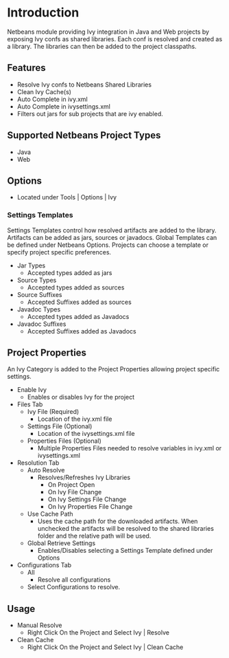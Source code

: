 # Introduction #

Netbeans module providing Ivy integration in Java and Web projects by exposing Ivy confs as shared libraries. Each conf is resolved and created as a library. The libraries can then be added to the project classpaths.

## Features ##
  * Resolve Ivy confs to Netbeans Shared Libraries
  * Clean Ivy Cache(s)
  * Auto Complete in ivy.xml
  * Auto Complete in ivysettings.xml
  * Filters out jars for sub projects that are ivy enabled.

## Supported Netbeans Project Types ##
  * Java
  * Web

## Options ##
  * Located under Tools | Options | Ivy

### Settings Templates ###
Settings Templates control how resolved artifacts are added to the library. Artifacts can be added as jars, sources or javadocs. Global Templates can be defined under Netbeans Options. Projects can choose a template or specify project specific preferences.
  * Jar Types
    * Accepted types added as jars
  * Source Types
    * Accepted types added as sources
  * Source Suffixes
    * Accepted Suffixes added as sources
  * Javadoc Types
    * Accepted types added as Javadocs
  * Javadoc Suffixes
    * Accepted Suffixes added as Javadocs

## Project Properties ##
An Ivy Category is added to the Project Properties allowing project specific settings.
  * Enable Ivy
    * Enables or disables Ivy for the project
  * Files Tab
    * Ivy File (Required)
      * Location of the ivy.xml file
    * Settings File (Optional)
      * Location of the ivysettings.xml file
    * Properties Files (Optional)
      * Multiple Properties Files needed to resolve variables in ivy.xml or ivysettings.xml
  * Resolution Tab
    * Auto Resolve
      * Resolves/Refreshes Ivy Libraries
        * On Project Open
        * On Ivy File Change
        * On Ivy Settings File Change
        * On Ivy Properties File Change
    * Use Cache Path
      * Uses the cache path for the downloaded artifacts. When unchecked the artifacts will be resolved to the shared libraries folder and the relative path will be used.
    * Global Retrieve Settings
      * Enables/Disables selecting a Settings Template defined under Options
  * Configurations Tab
    * All
      * Resolve all configurations
    * Select Configurations to resolve.
## Usage ##
  * Manual Resolve
    * Right Click On the Project and Select Ivy | Resolve
  * Clean Cache
    * Right Click On the Project and Select Ivy | Clean Cache
